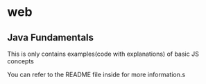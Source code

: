 # web

## Java Fundamentals

This is only contains examples(code with explanations) of basic JS concepts

You can refer to the README file inside for more information.s
